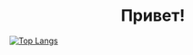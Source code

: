 <h1 align="center">Привет!</h1>

<!---Для подробной версии-->
[![Top Langs](https://github-readme-stats.vercel.app/api/top-langs/?username=KBA696)](https://github.com/KBA696)
